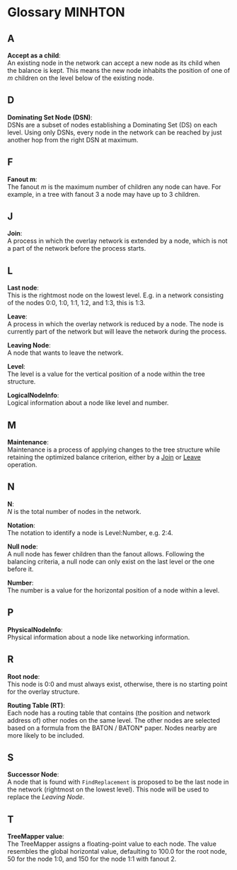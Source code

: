 # Glossary MINHTON

## A

**Accept as a child**:<br />
An existing node in the network can accept a new node as its child when the balance is kept.
This means the new node inhabits the position of one of *m* children on the level below of the existing node.

## D

**Dominating Set Node (DSN)**:<br />
DSNs are a subset of nodes establishing a Dominating Set (DS) on each level.
Using only DSNs, every node in the network can be reached by just another hop from the right DSN at maximum.

## F

**Fanout m**:<br />
The fanout *m* is the maximum number of children any node can have.
For example, in a tree with fanout 3 a node may have up to 3 children.

## J

**Join**:<br />
A process in which the overlay network is extended by a node, which is not a part of the network before the process starts.

## L

**Last node**:<br />
This is the rightmost node on the lowest level.
E.g. in a network consisting of the nodes 0:0, 1:0, 1:1, 1:2, and 1:3, this is 1:3.

**Leave**:<br />
A process in which the overlay network is reduced by a node.
The node is currently part of the network but will leave the network during the process.

**Leaving Node**:<br />
A node that wants to leave the network.

**Level**:<br />
The level is a value for the vertical position of a node within the tree structure.

**LogicalNodeInfo**:<br />
Logical information about a node like level and number.

## M

**Maintenance**:<br />
Maintenance is a process of applying changes to the tree structure while retaining the optimized balance criterion, either by a [Join](#j) or [Leave](#l) operation.

## N

**N**:<br />
*N* is the total number of nodes in the network.

**Notation**:<br />
The notation to identify a node is Level:Number, e.g. 2:4.

**Null node**:<br />
A null node has fewer children than the fanout allows.
Following the balancing criteria, a null node can only exist on the last level or the one before it.

**Number**:<br />
The number is a value for the horizontal position of a node within a level.

## P

**PhysicalNodeInfo**:<br />
Physical information about a node like networking information.

## R

**Root node**:<br />
This node is 0:0 and must always exist, otherwise, there is no starting point for the overlay structure.

**Routing Table (RT)**:<br />
Each node has a routing table that contains (the position and network address of) other nodes on the same level.
The other nodes are selected based on a formula from the BATON / BATON\* paper.
Nodes nearby are more likely to be included.

## S

**Successor Node**:<br />
A node that is found with ``FindReplacement`` is proposed to be the last node in the network (rightmost on the lowest level).
This node will be used to replace the *Leaving Node*.

## T

**TreeMapper value**:<br />
The TreeMapper assigns a floating-point value to each node.
The value resembles the global horizontal value, defaulting to 100.0 for the root node, 50 for the node 1:0, and 150 for the node 1:1 with fanout 2.
